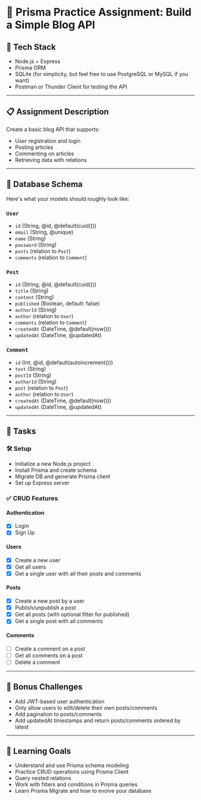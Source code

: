 # 🧪 **Prisma Practice Assignment: Build a Simple Blog API**

## 🔧 **Tech Stack**
- Node.js + Express
- Prisma ORM
- SQLite (for simplicity, but feel free to use PostgreSQL or MySQL if you want)
- Postman or Thunder Client for testing the API

---

## 📋 **Assignment Description**
Create a basic blog API that supports:
- User registration and login
- Posting articles
- Commenting on articles
- Retrieving data with relations

---

## 🧱 **Database Schema**
Here's what your models should roughly look like:

### `User`
- `id` (String, @id, @default(cuid()))
- `email` (String, @unique)
- `name` (String)
- `password` (String)
- `posts` (relation to `Post`)
- `comments` (relation to `Comment`)

### `Post`
- `id` (String, @id, @default(cuid()))
- `title` (String)
- `content` (String)
- `published` (Boolean, default: false)
- `authorId` (String)
- `author` (relation to `User`)
- `comments` (relation to `Comment`)
- `createdAt` (DateTime, @default(now()))
- `updatedAt` (DateTime, @updatedAt)

### `Comment`
- `id` (Int, @id, @default(autoincrement()))
- `text` (String)
- `postId` (String)
- `authorId` (String)
- `post` (relation to `Post`)
- `author` (relation to `User`)
- `createdAt` (DateTime, @default(now()))
- `updatedAt` (DateTime, @updatedAt)

---

## 📌 **Tasks**

### 🛠 Setup
- Initialize a new Node.js project
- Install Prisma and create schema
- Migrate DB and generate Prisma client
- Set up Express server

### ✅ CRUD Features

#### Authentication
- [x] Login
- [x] Sign Up

#### Users
- [x] Create a new user
- [x] Get all users
- [x] Get a single user with all their posts and comments

#### Posts
- [x] Create a new post by a user
- [x] Publish/unpublish a post
- [x] Get all posts (with optional filter for published)
- [x] Get a single post with all comments

#### Comments
- [ ] Create a comment on a post
- [ ] Get all comments on a post
- [ ] Delete a comment

---

## 🚀 **Bonus Challenges**
- Add JWT-based user authentication
- Only allow users to edit/delete their own posts/comments
- Add pagination to posts/comments
- Add updatedAt timestamps and return posts/comments ordered by latest

---

## 🧠 **Learning Goals**
- Understand and use Prisma schema modeling
- Practice CRUD operations using Prisma Client
- Query nested relations
- Work with filters and conditions in Prisma queries
- Learn Prisma Migrate and how to evolve your database